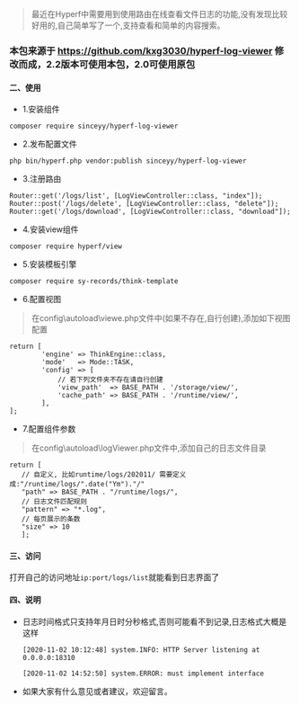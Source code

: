 >最近在Hyperf中需要用到使用路由在线查看文件日志的功能,没有发现比较好用的,自己简单写了一个,支持查看和简单的内容搜索。

### 本包来源于 https://github.com/kxg3030/hyperf-log-viewer 修改而成，2.2版本可使用本包，2.0可使用原包

#### 二、使用

- 1.安装组件

`composer require sinceyy/hyperf-log-viewer`
- 2.发布配置文件

`php bin/hyperf.php vendor:publish sinceyy/hyperf-log-viewer`

- 3.注册路由

```
Router::get('/logs/list', [LogViewController::class, "index"]);
Router::post('/logs/delete', [LogViewController::class, "delete"]);
Router::get('/logs/download', [LogViewController::class, "download"]);
```

- 4.安装view组件

`composer require hyperf/view`

- 5.安装模板引擎

`composer require sy-records/think-template`

- 6.配置视图

> 在config\autoload\viewe.php文件中(如果不存在,自行创建),添加如下视图配置

```
return [
        'engine' => ThinkEngine::class,
        'mode'   => Mode::TASK,
        'config' => [
            // 若下列文件夹不存在请自行创建
            'view_path'  => BASE_PATH . '/storage/view/',
            'cache_path' => BASE_PATH . '/runtime/view/',
        ],
];
```
- 7.配置组件参数

> 在config\autoload\logViewer.php文件中,添加自己的日志文件目录

```
return [ 
   // 自定义, 比如runtime/logs/202011/ 需要定义成:"/runtime/logs/".date("Ym")."/"
   "path" => BASE_PATH . "/runtime/logs/", 
   // 日志文件匹配规则
   "pattern" => "*.log", 
   // 每页展示的条数
   "size" => 10 
   ]; 
```
#### 三、访问
打开自己的访问地址`ip:port/logs/list`就能看到日志界面了

#### 四、说明
- 日志时间格式只支持年月日时分秒格式,否则可能看不到记录,日志格式大概是这样

    `[2020-11-02 10:12:48] system.INFO: HTTP Server listening at 0.0.0.0:18310`

    `[2020-11-02 14:52:50] system.ERROR: must implement interface`
- 如果大家有什么意见或者建议，欢迎留言。